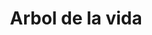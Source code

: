 ---
title: Arbol de la vida
date: 
draft: false

# descripcion
description : Anillo de plata 925

materials: Plata 925

color: Plateado

dimensions: 18mm diámetro

code: 05-23-0591

type: "Anillos"

categories: []

price: $2.390,00

# Images
# first image will be shown in the product page
images:
  # - image: "images/path_to_image"
  # La ubicacion de las imagenes es imagenes/Anillos/Anillos.Plata/05-23-0591-arbol-de-la-vida
  - image: "./images/anillos/plata/05-23-0591.JPG"
---